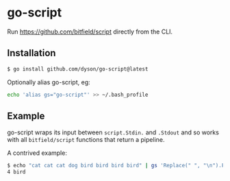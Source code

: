 # go-script

Run https://github.com/bitfield/script directly from the CLI.

## Installation

```bash
$ go install github.com/dyson/go-script@latest
```

Optionally alias go-script, eg:

```bash
echo 'alias gs="go-script"' >> ~/.bash_profile
```

## Example

go-script wraps its input between `script.Stdin.` and `.Stdout` and so works with all `bitfield/script` functions that return a pipeline.

A contrived example:

```bash
$ echo "cat cat cat dog bird bird bird bird" | gs 'Replace(" ", "\n").Freq().First(1)'
4 bird
```
